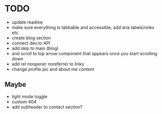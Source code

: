 # TODO

- update readme
- make sure everything is tabbable and accessible, add aria labels/roles etc.
- create blog section
- connect dev.to API
- add skip to main (blog)
- and scroll to top arrow component that appears once you start scrolling down
- add rel noopener noreferrer to links
- change profile pic and about me content

## Maybe

- light mode toggle
- custom 404
- add subheader to contact section?
